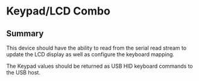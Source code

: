 # Keypad/LCD Combo

## Summary

This device should have the ability to read from the serial read stream to update the LCD display as well as configure the keyboard mapping.

The Keypad values should be returned as USB HID keyboard commands to the USB host.
